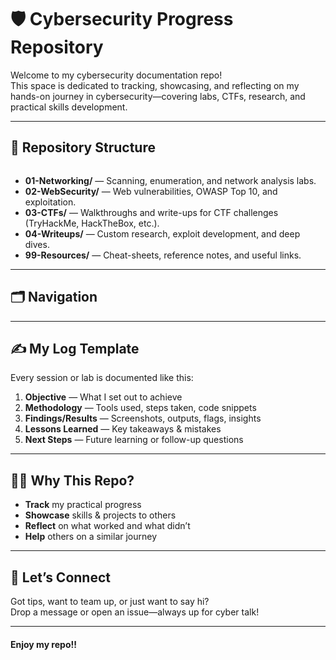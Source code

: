 # 🛡️ Cybersecurity Progress Repository

Welcome to my cybersecurity documentation repo!  
This space is dedicated to tracking, showcasing, and reflecting on my hands-on journey in cybersecurity—covering labs, CTFs, research, and practical skills development.

---

## 📁 Repository Structure

```

```

- **01-Networking/** — Scanning, enumeration, and network analysis labs.
- **02-WebSecurity/** — Web vulnerabilities, OWASP Top 10, and exploitation.
- **03-CTFs/** — Walkthroughs and write-ups for CTF challenges (TryHackMe, HackTheBox, etc.).
- **04-Writeups/** — Custom research, exploit development, and deep dives.
- **99-Resources/** — Cheat-sheets, reference notes, and useful links.

---

## 🗂️ Navigation



---

## ✍️ My Log Template

Every session or lab is documented like this:

1. **Objective** — What I set out to achieve
2. **Methodology** — Tools used, steps taken, code snippets
3. **Findings/Results** — Screenshots, outputs, flags, insights
4. **Lessons Learned** — Key takeaways & mistakes
5. **Next Steps** — Future learning or follow-up questions



---

## 🧑‍💻 Why This Repo?

- **Track** my practical progress
- **Showcase** skills & projects to others
- **Reflect** on what worked and what didn’t
- **Help** others on a similar journey

---

## 🚀 Let’s Connect

Got tips, want to team up, or just want to say hi?  
Drop a message or open an issue—always up for cyber talk!

---

<h4> Enjoy my repo!! </h4> 


